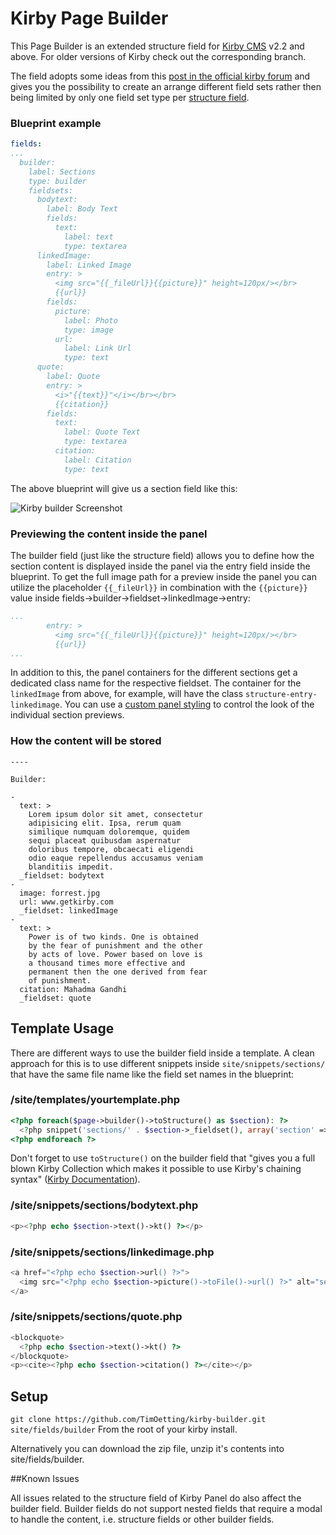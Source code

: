 # Kirby Page Builder

This Page Builder is an extended structure field for [Kirby CMS](https://getkirby.com) v2.2 and above. For older versions of Kirby check out the corresponding branch. 

The field adopts some ideas from this [post in the official kirby forum](http://forum.getkirby.com/t/choose-from-multiple-field-groups-within-a-structure-field/1296) and gives you the possibility to create an arrange different field sets rather then being limited by only one field set type per [structure field](http://getkirby.com/docs/cheatsheet/panel-fields/structure).

### Blueprint example
```yaml
fields:
...
  builder:
    label: Sections
    type: builder
    fieldsets:
      bodytext:
        label: Body Text
        fields:
          text:
            label: text
            type: textarea
      linkedImage:
        label: Linked Image
        entry: >
          <img src="{{_fileUrl}}{{picture}}" height=120px/></br>
          {{url}}
        fields:
          picture:
            label: Photo
            type: image
          url:
            label: Link Url
            type: text
      quote:
        label: Quote
        entry: >
          <i>"{{text}}"</i></br></br>
          {{citation}}
        fields:
          text:
            label: Quote Text
            type: textarea
          citation:
            label: Citation
            type: text
```


The above blueprint will give us a section field like this:

![Kirby builder Screenshot](https://raw.githubusercontent.com/TimOetting/kirby-builder/master/PREVIEW.gif)

### Previewing the content inside the panel

The builder field (just like the structure field) allows you to define how the section content is displayed inside the panel via the entry field inside the blueprint. To get the full image path for a preview inside the panel you can utilize the placeholder `{{_fileUrl}}` in combination with the `{{picture}}` value inside fields->builder->fieldset->linkedImage->entry:

```yaml
...
        entry: >
          <img src="{{_fileUrl}}{{picture}}" height=120px/></br>
          {{url}}
...
```

In addition to this, the panel containers for the different sections get a dedicated class name for the respective fieldset. The container for the `linkedImage` from above, for example, will have the class `structure-entry-linkedimage`. You can use a [custom panel styling](https://getkirby.com/docs/developer-guide/panel/css) to control the look of the individual section previews.

### How the content will be stored

	----

    Builder: 

    - 
      text: >
        Lorem ipsum dolor sit amet, consectetur
        adipisicing elit. Ipsa, rerum quam
        similique numquam doloremque, quidem
        sequi placeat quibusdam aspernatur
        doloribus tempore, obcaecati eligendi
        odio eaque repellendus accusamus veniam
        blanditiis impedit.
      _fieldset: bodytext
    - 
      image: forrest.jpg
      url: www.getkirby.com
      _fieldset: linkedImage
    - 
      text: >
        Power is of two kinds. One is obtained
        by the fear of punishment and the other
        by acts of love. Power based on love is
        a thousand times more effective and
        permanent then the one derived from fear
        of punishment.
      citation: Mahadma Gandhi
      _fieldset: quote


## Template Usage

There are different ways to use the builder field inside a template. A clean approach for this is to use different snippets inside `site/snippets/sections/` that have the same file name like the field set names in the blueprint:

### /site/templates/yourtemplate.php

```php
<?php foreach($page->builder()->toStructure() as $section): ?>
  <?php snippet('sections/' . $section->_fieldset(), array('section' => $section)) ?>
<?php endforeach ?>
```
Don't forget to use `toStructure()` on the builder field that "gives you a full blown Kirby Collection which makes it possible to use Kirby's chaining syntax" ([Kirby Documentation](http://getkirby.com/docs/cheatsheet/field-methods/toStructure)).

### /site/snippets/sections/bodytext.php

``` php
<p><?php echo $section->text()->kt() ?></p>
```

### /site/snippets/sections/linkedimage.php

``` php
<a href="<?php echo $section->url() ?>">
  <img src="<?php echo $section->picture()->toFile()->url() ?>" alt="section image">
</a>
```

### /site/snippets/sections/quote.php

``` php
<blockquote>
  <?php echo $section->text()->kt() ?>
</blockquote>
<p><cite><?php echo $section->citation() ?></cite></p>
```

## Setup

``git clone https://github.com/TimOetting/kirby-builder.git site/fields/builder``
From the root of your kirby install.

Alternatively you can download the zip file, unzip it's contents into site/fields/builder.

##Known Issues

All issues related to the structure field of Kirby Panel do also affect the builder field.
Builder fields do not support nested fields that require a modal to handle the content, i.e. structure fields or other builder fields.

 